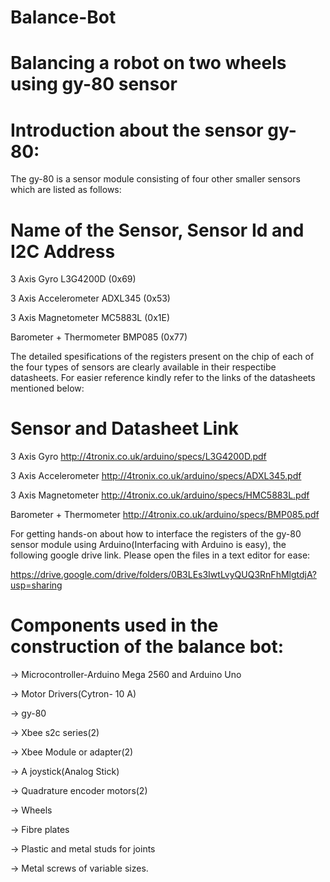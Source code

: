 # Balance-Bot

# Balancing a robot on two wheels using gy-80 sensor

# Introduction about the sensor gy-80:
 The gy-80 is a sensor module consisting of four other smaller sensors which are listed as follows:
 
# Name of the Sensor, Sensor Id and I2C Address

 3 Axis Gyro	                         L3G4200D  	(0x69)	

 3 Axis Accelerometer	            ADXL345     (0x53)	
 
 3 Axis Magnetometer           MC5883L	    (0x1E)	
 
 Barometer + Thermometer    BMP085	    (0x77)	
 
 
 The detailed spesifications of the registers present on the chip of each of the four types of sensors are clearly available in their
 respectibe datasheets. For easier reference kindly refer to the links of the datasheets mentioned below:
 
 # Sensor                    and Datasheet Link
 
  3 Axis Gyro	              http://4tronix.co.uk/arduino/specs/L3G4200D.pdf
 
  3 Axis Accelerometer	     http://4tronix.co.uk/arduino/specs/ADXL345.pdf	
  
  3 Axis Magnetometer       http://4tronix.co.uk/arduino/specs/HMC5883L.pdf
  
  Barometer + Thermometer   http://4tronix.co.uk/arduino/specs/BMP085.pdf
  
  For getting hands-on about how to interface the registers of the gy-80 sensor module using Arduino(Interfacing with Arduino is easy),
  the following google drive link. Please open the files in a text editor for ease:
  
  https://drive.google.com/drive/folders/0B3LEs3IwtLvyQUQ3RnFhMlgtdjA?usp=sharing
    
# Components used in the construction of the balance bot:

-> Microcontroller-Arduino Mega 2560 and Arduino Uno

-> Motor Drivers(Cytron- 10 A)

-> gy-80

-> Xbee s2c series(2)

-> Xbee Module or adapter(2)

-> A joystick(Analog Stick)

-> Quadrature encoder motors(2)

-> Wheels

-> Fibre plates

-> Plastic and metal studs for joints

-> Metal screws of variable sizes. 
